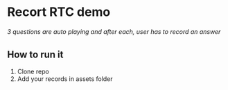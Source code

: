 # Recort RTC demo
###### 3 questions are auto playing and after each, user has to record an answer
## How to run it
1. Clone repo
3. Add your records in assets folder